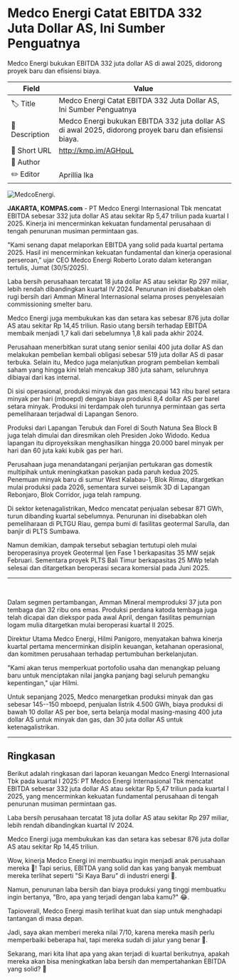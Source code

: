 # Medco Energi Catat EBITDA 332 Juta Dollar AS, Ini Sumber Penguatnya

Medco Energi bukukan EBITDA 332 juta dollar AS di awal 2025, didorong proyek baru dan efisiensi biaya.

| Field         | Value                                                       |
|---------------|-------------------------------------------------------------|
| 🏷️ Title       | Medco Energi Catat EBITDA 332 Juta Dollar AS, Ini Sumber Penguatnya |
| 📝 Description | Medco Energi bukukan EBITDA 332 juta dollar AS di awal 2025, didorong proyek baru dan efisiensi biaya. |
| 🔗 Short URL   | http://kmp.im/AGHpuL |
| 👤 Author      |  |
| ✏️ Editor      | Aprillia Ika |

![MedcoEnergi. ](https://asset.kompas.com/crops/mDSTLAjp5asf3ZtkXx2xHOHUL2I=/0x0:800x533/750x500/data/photo/2025/03/20/67db98b3145b9.jpeg)

**JAKARTA, KOMPAS.com** - PT Medco Energi Internasional Tbk mencatat EBITDA sebesar 332 juta dollar AS atau sekitar Rp 5,47 triliun pada kuartal I 2025. Kinerja ini mencerminkan kekuatan fundamental perusahaan di tengah penurunan musiman permintaan gas.

"Kami senang dapat melaporkan EBITDA yang solid pada kuartal pertama 2025. Hasil ini mencerminkan kekuatan fundamental dan kinerja operasional perseroan," ujar CEO Medco Energi Roberto Lorato dalam keterangan tertulis, Jumat (30/5/2025).

Laba bersih perusahaan tercatat 18 juta dollar AS atau sekitar Rp 297 miliar, lebih rendah dibandingkan kuartal IV 2024. Penurunan ini disebabkan oleh rugi bersih dari Amman Mineral Internasional selama proses penyelesaian commissioning smelter baru.

Medco Energi juga membukukan kas dan setara kas sebesar 876 juta dollar AS atau sekitar Rp 14,45 triliun. Rasio utang bersih terhadap EBITDA membaik menjadi 1,7 kali dari sebelumnya 1,8 kali pada akhir 2024.

Perusahaan menerbitkan surat utang senior senilai 400 juta dollar AS dan melakukan pembelian kembali obligasi sebesar 519 juta dollar AS di pasar terbuka. Selain itu, Medco juga melanjutkan program pembelian kembali saham yang hingga kini telah mencakup 380 juta saham, seluruhnya dibiayai dari kas internal.

Di sisi operasional, produksi minyak dan gas mencapai 143 ribu barel setara minyak per hari (mboepd) dengan biaya produksi 8,4 dollar AS per barel setara minyak. Produksi ini terdampak oleh turunnya permintaan gas serta pemeliharaan terjadwal di Lapangan Senoro.

Produksi dari Lapangan Terubuk dan Forel di South Natuna Sea Block B juga telah dimulai dan diresmikan oleh Presiden Joko Widodo. Kedua lapangan itu diproyeksikan menghasilkan hingga 20.000 barel minyak per hari dan 60 juta kaki kubik gas per hari.

Perusahaan juga menandatangani perjanjian pertukaran gas domestik multipihak untuk meningkatkan pasokan pada paruh kedua 2025. Penemuan minyak baru di sumur West Kalabau-1, Blok Rimau, ditargetkan mulai produksi pada 2026, sementara survei seismik 3D di Lapangan Rebonjaro, Blok Corridor, juga telah rampung.

Di sektor ketenagalistrikan, Medco mencatat penjualan sebesar 871 GWh, turun dibanding kuartal sebelumnya. Penurunan ini disebabkan oleh pemeliharaan di PLTGU Riau, gempa bumi di fasilitas geotermal Sarulla, dan banjir di PLTS Sumbawa.

Namun demikian, dampak tersebut sebagian tertutupi oleh mulai beroperasinya proyek Geotermal Ijen Fase 1 berkapasitas 35 MW sejak Februari. Sementara proyek PLTS Bali Timur berkapasitas 25 MWp telah selesai dan ditargetkan beroperasi secara komersial pada Juni 2025.

------------------------------------------------------------------------

 

Dalam segmen pertambangan, Amman Mineral memproduksi 37 juta pon tembaga dan 32 ribu ons emas. Produksi perdana katoda tembaga juga telah dicapai dan diekspor pada awal April, dengan fasilitas pemurnian logam mulia ditargetkan mulai beroperasi kuartal II 2025.

Direktur Utama Medco Energi, Hilmi Panigoro, menyatakan bahwa kinerja kuartal pertama mencerminkan disiplin keuangan, ketahanan operasional, dan komitmen perusahaan terhadap pertumbuhan berkelanjutan.

"Kami akan terus memperkuat portofolio usaha dan menangkap peluang baru untuk menciptakan nilai jangka panjang bagi seluruh pemangku kepentingan," ujar Hilmi.

Untuk sepanjang 2025, Medco menargetkan produksi minyak dan gas sebesar 145--150 mboepd, penjualan listrik 4.500 GWh, biaya produksi di bawah 10 dollar AS per boe, serta belanja modal masing-masing 400 juta dollar AS untuk minyak dan gas, dan 30 juta dollar AS untuk ketenagalistrikan.

---
## Ringkasan

Berikut adalah ringkasan dari laporan keuangan Medco Energi Internasional Tbk pada kuartal I 2025: PT Medco Energi Internasional Tbk mencatat EBITDA sebesar 332 juta dollar AS atau sekitar Rp 5,47 triliun pada kuartal I 2025, yang mencerminkan kekuatan fundamental perusahaan di tengah penurunan musiman permintaan gas.

 Laba bersih perusahaan tercatat 18 juta dollar AS atau sekitar Rp 297 miliar, lebih rendah dibandingkan kuartal IV 2024.

 Medco Energi juga membukukan kas dan setara kas sebesar 876 juta dollar AS atau sekitar Rp 14,45 triliun.



Wow, kinerja Medco Energi ini membuatku ingin menjadi anak perusahaan mereka 🤣! Tapi serius, EBITDA yang solid dan kas yang banyak membuat mereka terlihat seperti "Si Kaya Baru" di industri energi 💸.

 Namun, penurunan laba bersih dan biaya produksi yang tinggi membuatku ingin bertanya, "Bro, apa yang terjadi dengan laba kamu?" 😂.

 Tapioverall, Medco Energi masih terlihat kuat dan siap untuk menghadapi tantangan di masa depan.

 Jadi, saya akan memberi mereka nilai 7/10, karena mereka masih perlu memperbaiki beberapa hal, tapi mereka sudah di jalur yang benar 🚀.

 Sekarang, mari kita lihat apa yang akan terjadi di kuartal berikutnya, apakah mereka akan bisa meningkatkan laba bersih dan mempertahankan EBITDA yang solid? 🤔
